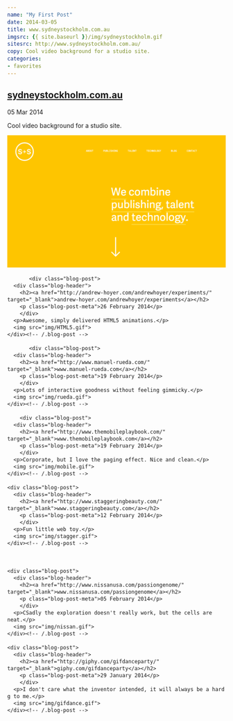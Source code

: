 ```yaml
---
name: "My First Post"
date: 2014-03-05
title: www.sydneystockholm.com.au
imgsrc: {{ site.baseurl }}/img/sydneystockholm.gif
sitesrc: http://www.sydneystockholm.com.au/
copy: Cool video background for a studio site.
categories:
- favorites
---
```



<div class="blog-post">
      <div class="blog-header">
        <h2><a href="http://www.sydneystockholm.com.au/" target="_blank">sydneystockholm.com.au</a></h2>
        <p class="blog-post-meta">05 Mar 2014</p>
        </div>
      <p>Cool video background for a studio site.</p>
      <img src="img/sydneystockholm.gif">
    </div><!-- /.blog-post -->
    
           <div class="blog-post">
      <div class="blog-header">
        <h2><a href="http://andrew-hoyer.com/andrewhoyer/experiments/" target="_blank">andrew-hoyer.com/andrewhoyer/experiments</a></h2>
        <p class="blog-post-meta">26 February 2014</p>
        </div>
      <p>Awesome, simply delivered HTML5 animations.</p>
      <img src="img/HTML5.gif">
    </div><!-- /.blog-post -->
    
           <div class="blog-post">
      <div class="blog-header">
        <h2><a href="http://www.manuel-rueda.com/" target="_blank">www.manuel-rueda.com</a></h2>
        <p class="blog-post-meta">19 February 2014</p>
        </div>
      <p>Lots of interactive goodness without feeling gimmicky.</p>
      <img src="img/rueda.gif">
    </div><!-- /.blog-post -->
    
        <div class="blog-post">
      <div class="blog-header">
        <h2><a href="http://www.themobileplaybook.com/" target="_blank">www.themobileplaybook.com</a></h2>
        <p class="blog-post-meta">19 February 2014</p>
        </div>
      <p>Corporate, but I love the paging effect. Nice and clean.</p>
      <img src="img/mobile.gif">
    </div><!-- /.blog-post -->
    
    <div class="blog-post">
      <div class="blog-header">
        <h2><a href="http://www.staggeringbeauty.com/" target="_blank">www.staggeringbeauty.com</a></h2>
        <p class="blog-post-meta">12 February 2014</p>
        </div>
      <p>Fun little web toy.</p>
      <img src="img/stagger.gif">
    </div><!-- /.blog-post -->
    

    
    <div class="blog-post">
      <div class="blog-header">
        <h2><a href="http://www.nissanusa.com/passiongenome/" target="_blank">www.nissanusa.com/passiongenome</a></h2>
        <p class="blog-post-meta">05 February 2014</p>
        </div>
      <p>CSadly the exploration doesn't really work, but the cells are neat.</p>
      <img src="img/nissan.gif">
    </div><!-- /.blog-post -->
    
    <div class="blog-post">
      <div class="blog-header">
        <h2><a href="http://giphy.com/gifdanceparty/" target="_blank">giphy.com/gifdanceparty</a></h2>
        <p class="blog-post-meta">29 January 2014</p>
        </div>
      <p>I don't care what the inventor intended, it will always be a hard g to me.</p>
      <img src="img/gifdance.gif">
    </div><!-- /.blog-post -->